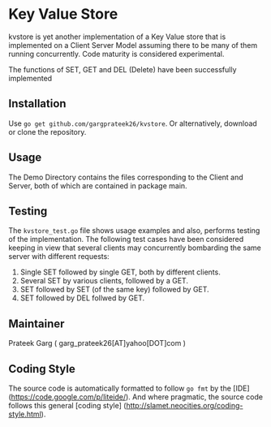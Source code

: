Key Value Store
=============
kvstore is yet another implementation of a Key Value store that is implemented on a Client Server Model assuming there to be many of them running concurrently. 
Code maturity is considered experimental.

The functions of SET, GET and DEL (Delete) have been successfully implemented

Installation
------------

Use `go get github.com/gargprateek26/kvstore`.  Or alternatively, download or clone the repository.

Usage
-----

The Demo Directory contains the files corresponding to the Client and Server, both of which are contained in package main.

Testing
-------
The `kvstore_test.go` file shows usage examples and also, performs testing of the implementation. The following test cases have been considered keeping in view that several clients may concurrently bombarding the same server with different requests: 

1. Single SET followed by single GET, both by different clients. 
2. Several SET by various clients, followed by a GET. 
3. SET followed by SET (of the same key) followed by GET. 
4. SET followed by DEL follwed by GET.


Maintainer
----------
Prateek Garg ( garg_prateek26[AT]yahoo[DOT]com )

Coding Style
------------
The source code is automatically formatted to follow `go fmt` by the [IDE]
(https://code.google.com/p/liteide/).  And where pragmatic, the source code
follows this general [coding style]
(http://slamet.neocities.org/coding-style.html).

